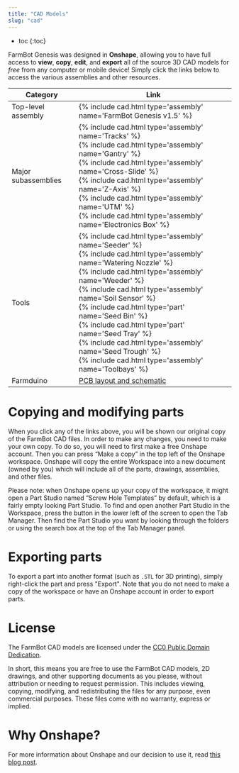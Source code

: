 ```yaml
---
title: "CAD Models"
slug: "cad"
---
```


* toc
{:toc}

FarmBot Genesis was designed in **Onshape**, allowing you to have full access to **view**, **copy**, **edit**, and **export** all of the source 3D CAD models for *free* from any computer or mobile device! Simply click the links below to access the various assemblies and other resources.

|Category                      |Link                          |
|------------------------------|------------------------------|
|Top-level assembly            |{% include cad.html type='assembly' name='FarmBot Genesis v1.5' %}
|Major subassemblies           |{% include cad.html type='assembly' name='Tracks' %}<br>{% include cad.html type='assembly' name='Gantry' %}<br>{% include cad.html type='assembly' name='Cross-Slide' %}<br>{% include cad.html type='assembly' name='Z-Axis' %}<br>{% include cad.html type='assembly' name='UTM' %}<br>{% include cad.html type='assembly' name='Electronics Box' %}
|Tools                         |{% include cad.html type='assembly' name='Seeder' %}<br>{% include cad.html type='assembly' name='Watering Nozzle' %}<br>{% include cad.html type='assembly' name='Weeder' %}<br>{% include cad.html type='assembly' name='Soil Sensor' %}<br>{% include cad.html type='part' name='Seed Bin' %}<br>{% include cad.html type='part' name='Seed Tray' %}<br>{% include cad.html type='assembly' name='Seed Trough' %}<br>{% include cad.html type='assembly' name='Toolbays' %}
|Farmduino                     |<a href="https://drive.google.com/drive/folders/1mUYvzC2uOgCfWoyfXvQitavsMF2ly5H-?usp=sharing">PCB layout and schematic</a>

# Copying and modifying parts
When you click any of the links above, you will be shown our original copy of the FarmBot CAD files. In order to make any changes, you need to make your own copy. To do so, you will need to first make a free Onshape account. Then you can press “Make a copy” in the top left of the Onshape workspace. Onshape will copy the entire Workspace into a new document (owned by you) which will include all of the parts, drawings, assemblies, and other files.

Please note: when Onshape opens up your copy of the workspace, it might open a Part Studio named “Screw Hole Templates” by default, which is a fairly empty looking Part Studio. To find and open another Part Studio in the Workspace, press the button in the lower left of the screen to open the Tab Manager. Then find the Part Studio you want by looking through the folders or using the search box at the top of the Tab Manager panel.

# Exporting parts
To export a part into another format (such as `.STL` for 3D printing), simply right-click the part and press "Export". Note that you do not need to make a copy of the workspace or have an Onshape account in order to export parts.

# License
The FarmBot CAD models are licensed under the [CC0 Public Domain Dedication](https://creativecommons.org/publicdomain/zero/1.0/).

In short, this means you are free to use the FarmBot CAD models, 2D drawings, and other supporting documents as you please, without attribution or needing to request permission. This includes viewing, copying, modifying, and redistributing the files for any purpose, even commercial purposes. These files come with no warranty, express or implied.

# Why Onshape?
For more information about Onshape and our decision to use it, read [this blog post](https://farm.bot/blogs/news/farmbot-meet-onshape).
